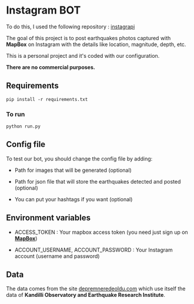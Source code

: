 # Instagram BOT

To do this, I used the following repository : [instagrapi](https://github.com/adw0rd/instagrapi)

The goal of this project is to post earthquakes photos captured with **MapBox** on Instagram with the details like location, magnitude, depth, etc.

This is a personal project and it's coded with our configuration.

**There are no commercial purposes.**

## Requirements

    pip install -r requirements.txt

### To run

    python run.py

## Config file

To test our bot, you should change the config file by adding:

- Path for images that will be generated (optional)

- Path for json file that will store the earthquakes detected and posted (optional)

- You can put your hashtags if you want (optional)

## Environment variables

- ACCESS_TOKEN : Your mapbox access token (you need just sign up on **[MapBox](http://mapbox.com)**)

- ACCOUNT_USERNAME, ACCOUNT_PASSWORD :
Your Instagram account (username and password)

## Data

The data comes from the site [depremneredeoldu.com](https://depremneredeoldu.com) which use itself the data of **Kandilli Observatory and Earthquake Research Institute**.
